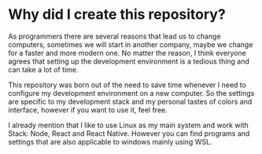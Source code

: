 # Why did I create this repository?

As programmers there are several reasons that lead us to change computers, sometimes we will start in another company, maybe we change for a faster and more modern one. No matter the reason, I think everyone agrees that setting up the development environment is a tedious thing and can take a lot of time.

This repository was born out of the need to save time whenever I need to configure my development environment on a new computer. So the settings are specific to my development stack and my personal tastes of colors and interface, however if you want to use it, feel free.

I already mention that I like to use Linux as my main system and work with Stack: Node, React and React Native. However you can find programs and settings that are also applicable to windows mainly using WSL.
